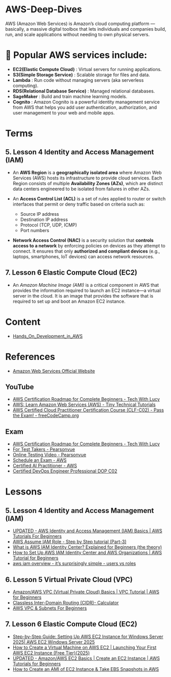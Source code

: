 # AWS-Deep-Dives
AWS (Amazon Web Services) is Amazon’s cloud computing platform — basically, a massive digital toolbox that lets individuals and companies build, run, and scale applications without needing to own physical servers.

# 🧰 Popular AWS services include:

* **EC2(Elastic Compute Cloud)** : Virtual servers for running applications.
* **S3(Simple Storage Service)** : Scalable storage for files and data.
* **Lambda** : Run code without managing servers (aka serverless computing).
* **RDS(Relational Database Service)** : Managed relational databases.
* **SageMaker** : Build and train machine learning models.
*  **Cognito** : Amazon Cognito is a powerful identity management service from AWS that helps you add user authentication, authorization, and user management to your web and mobile apps.

# Terms
## 5. Lesson 4 Identity and Access Management (IAM)

* An **AWS Region** is a **geographically isolated area** where Amazon Web Services (AWS) hosts its infrastructure to provide cloud services. Each Region consists of multiple **Availability Zones (AZs)**, which are distinct data centers engineered to be isolated from failures in other AZs.
  
* An **Access Control List (ACL)** is a set of rules applied to router or switch interfaces that permit or deny traffic based on criteria such as:
  -  Source IP address
  -  Destination IP address
  -  Protocol (TCP, UDP, ICMP)
  -  Port numbers

* **Network Access Control (NAC)** is a security solution that **controls access to a network** by enforcing policies on devices as they attempt to connect. It ensures that only **authorized and compliant devices** (e.g., laptops, smartphones, IoT devices) can access network resources.

## 7. Lesson 6 Elastic Compute Cloud (EC2)
* An *Amazon Machine Image (AMI)* is a critical component in AWS that provides the information required to launch an EC2 instance—a virtual server in the cloud. It is an image that provides the software that is required to set up and boot an Amazon EC2 instance.

# Content
* [Hands_On_Development_in_AWS](./Hands_On_Development_in_AWS/context.md)

# References
* [Amazon Web Services Official Website](https://www.youtube.com/@amazonwebservices)
  
## YouTube
* [AWS Certification Roadmap for Complete Beginners - Tech With Lucy](https://www.youtube.com/watch?v=fgbdtNNXR0U)
* [AWS: Learn Amazon Web Services (AWS) -  Tiny Technical Tutorials ](https://www.youtube.com/playlist?list=PLwyXYwu8kL0wg9R_VMeXy0JiK5_c70IrV)
* [AWS Certified Cloud Practitioner Certification Course (CLF-C02) - Pass the Exam! - freeCodeCamp.org](https://www.youtube.com/watch?v=NhDYbskXRgc)     

## Exam 
* [AWS Certification Roadmap for Complete Beginners - Tech With Lucy](https://www.youtube.com/watch?v=fgbdtNNXR0U)
* [For Test Takers - Pearsonvue](https://www.pearsonvue.com/us/en/test-takers/onvue-online-proctoring.html)
* [Online Testing Video - Pearsonvue](https://www.pearsonvue.com/us/en/onvue/online-testing-video.html)
* [Schedule an Exam - AWS](https://aws.amazon.com/certification/certification-prep/testing/)
* [Certified AI Practitioner - AWS](https://www.pass4sure.org/Amazon/AWS-Certified-AI-Practitioner.html)
* [Certified DevOps Engineer Professional DOP C02](https://www.pass4sure.org/Amazon/AWS-Certified-DevOps-Engineer-Professional-DOP-C02.html)
  
# Lessons
## 5. Lesson 4 Identity and Access Management (IAM)
* [UPDATED - AWS Identity and Access Management (IAM) Basics | AWS Tutorials For Beginners](https://www.youtube.com/watch?v=hAk-7ImN6iM)
* [AWS Assume IAM Role - Step by Step tutorial (Part-3)](https://www.youtube.com/watch?v=MkiWa31iV6U)
* [What is AWS IAM Identity Center? Explained for Beginners (the theory)](https://www.youtube.com/watch?v=gpquYmcpZpo&list=PLwyXYwu8kL0wg9R_VMeXy0JiK5_c70IrV&index=61)
* [How to Set Up AWS IAM Identity Center and AWS Organizations | AWS Tutorial for Beginners](https://www.youtube.com/watch?v=_KhrGFV_Npw&list=PLwyXYwu8kL0wg9R_VMeXy0JiK5_c70IrV&index=62)
* [aws iam overview - it’s surprisingly simple - users vs roles](https://www.youtube.com/watch?v=VclOgMtBXN4)
## 6. Lesson 5 Virtual Private Cloud (VPC)
* [Amazon/AWS VPC (Virtual Private Cloud) Basics | VPC Tutorial | AWS for Beginners](https://www.youtube.com/watch?v=7_NNlnH7sAg)
* [Classless Inter-Domain Routing (CIDR)- Calculator](https://cidr.xyz/)
* [AWS VPC & Subnets For Beginners](https://www.youtube.com/watch?v=TUTqYEZZUdc)
## 7. Lesson 6 Elastic Compute Cloud (EC2)
* [Step-by-Step Guide: Setting Up AWS EC2 Instance for Windows Server 2025| AWS EC2 Windows Server 2025](https://www.youtube.com/watch?v=4Vjhby3-gGI)
* [How to Create a Virtual Machine on AWS EC2 | Launching Your First AWS EC2 Instance (Free Tier)(2025)](https://www.youtube.com/watch?v=NfnVflt1Jxw)
* [UPDATED - Amazon/AWS EC2 Basics | Create an EC2 Instance | AWS Tutorials for Beginners](https://www.youtube.com/watch?v=YH_DVenJHII&t=139s)
* [How to Create an AMI of EC2 Instance & Take EBS Snapshots in AWS](https://www.youtube.com/watch?v=1G6aJQ5woMA)
